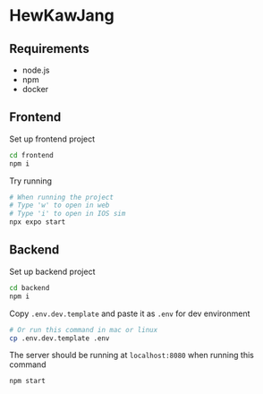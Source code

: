 # HewKawJang

## Requirements

- node.js
- npm
- docker

## Frontend

Set up frontend project

```bash
cd frontend
npm i
```

Try running

```bash
# When running the project
# Type 'w' to open in web
# Type 'i' to open in IOS sim
npx expo start
```

## Backend

Set up backend project

```bash
cd backend
npm i
```

Copy `.env.dev.template` and paste it as `.env` for dev environment

```bash
# Or run this command in mac or linux
cp .env.dev.template .env
```

The server should be running at `localhost:8080` when running this command

```bash
npm start
```